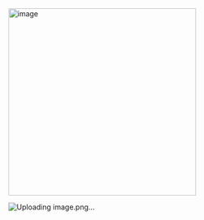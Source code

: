 <img width="369" alt="image" src="https://github.com/ychandiniml/AmazonAppClone/assets/104729699/510f6d7c-2183-4aac-b6fb-2125f63539c6">

![Uploading image.png…]()
